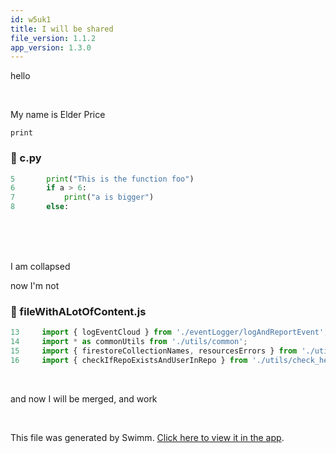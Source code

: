 ```yaml
---
id: w5uk1
title: I will be shared
file_version: 1.1.2
app_version: 1.3.0
---
```


hello

<br/>

My name is Elder Price

`print`<swm-token data-swm-token=":c.py:5:1:1:`	print(&quot;This is the function foo&quot;)`"/>
<!-- NOTE-swimm-snippet: the lines below link your snippet to Swimm -->
### 📄 c.py
```python
5      	print("This is the function foo")
6      	if a > 6:
7      		print("a is bigger")
8      	else:
```

<br/>

<br/>

<br/>

I am collapsed

now I'm not
<!-- NOTE-swimm-snippet: the lines below link your snippet to Swimm -->
### 📄 fileWithALotOfContent.js
```javascript
13     import { logEventCloud } from './eventLogger/logAndReportEvent';
14     import * as commonUtils from './utils/common';
15     import { firestoreCollectionNames, resourcesErrors } from './utils/consts';
16     import { checkIfRepoExistsAndUserInRepo } from './utils/check_helpers';
```

<br/>

and now I will be merged, and work

<br/>

This file was generated by Swimm. [Click here to view it in the app](/repos/Z2l0aHViJTNBJTNBdGVzdC1naXRodWItYXBwJTNBJTNBc3dpbW1pbw==/docs/w5uk1).

